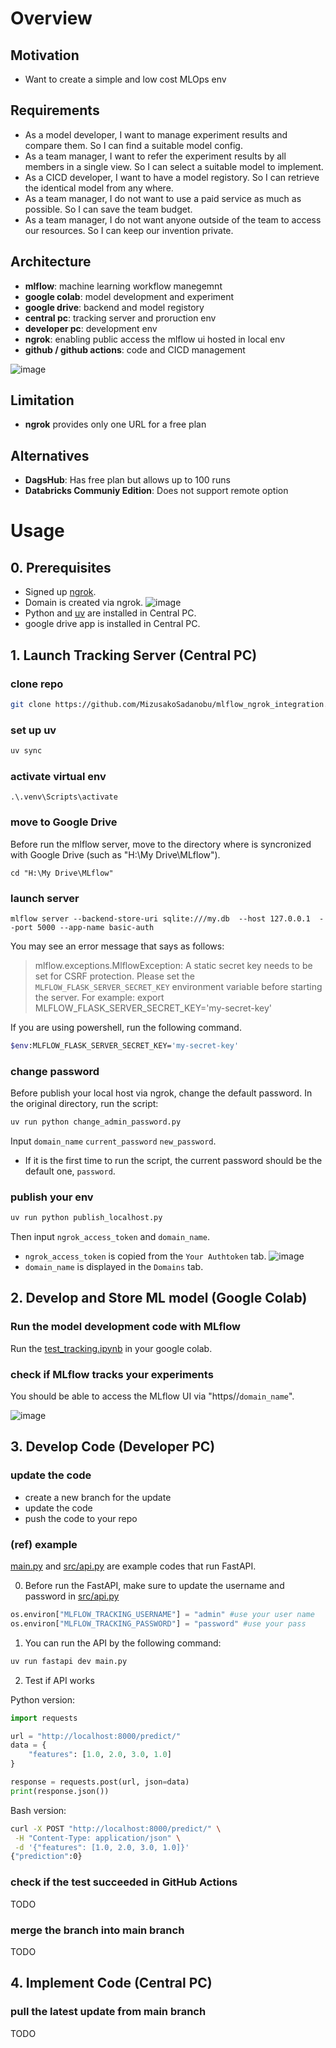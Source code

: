 # Overview
## Motivation
- Want to create a simple and low cost MLOps env

## Requirements
- As a model developer, I want to manage experiment results and compare them. So I can find a suitable model config.
- As a team manager, I want to refer the experiment results by all members in a single view. So I can select a suitable model to implement.
- As a CICD developer, I want to have a model registory. So I can retrieve the identical model from any where.
- As a team manager, I do not want to use a paid service as much as possible. So I can save the team budget.
- As a team manager, I do not want anyone outside of the team to access our resources. So I can keep our invention private.

## Architecture
- **mlflow**: machine learning workflow manegemnt
- **google colab**: model development and experiment
- **google drive**: backend and model registory
- **central pc**: tracking server and proruction env
- **developer pc**: development env
- **ngrok**: enabling public access the mlflow ui hosted in local env
- **github / github actions**: code and CICD management

![image](doc/image/architecture.jpg)


## Limitation
- **ngrok** provides only one URL for a free plan

## Alternatives
- **DagsHub**: Has free plan but allows up to 100 runs
- **Databricks Communiy Edition**: Does not support remote option

# Usage
## 0. Prerequisites
- Signed up [ngrok](https://ngrok.com/).
- Domain is created via ngrok.
![image](doc/image/create_domain.jpg)
- Python and [uv](https://docs.astral.sh/uv/) are installed in Central PC.
- google drive app is installed in Central PC.

## 1. Launch Tracking Server (Central PC)
### clone repo
```bash
git clone https://github.com/MizusakoSadanobu/mlflow_ngrok_integration.git
```

### set up uv
```bash
uv sync
```

### activate virtual env
```
.\.venv\Scripts\activate
```

### move to Google Drive
Before run the mlflow server, move to the directory where is syncronized with Google Drive (such as "H:\My Drive\MLflow").
```
cd "H:\My Drive\MLflow"
```

### launch server
```
mlflow server --backend-store-uri sqlite:///my.db  --host 127.0.0.1  --port 5000 --app-name basic-auth
```

You may see an error message that says as follows:
> mlflow.exceptions.MlflowException: A static secret key needs to be set for CSRF protection. Please set the `MLFLOW_FLASK_SERVER_SECRET_KEY` environment variable before starting the server. For example: export MLFLOW_FLASK_SERVER_SECRET_KEY='my-secret-key'

If you are using powershell, run the following command.
```bash
$env:MLFLOW_FLASK_SERVER_SECRET_KEY='my-secret-key'
```

### change password
Before publish your local host via ngrok, change the default password. In the original directory, run the script:
```bash
uv run python change_admin_password.py
```
Input `domain_name` `current_password` `new_password`.
- If it is the first time to run the script, the current password should be the default one, `password`.

### publish your env
```bash
uv run python publish_localhost.py
```
Then input `ngrok_access_token` and `domain_name`.
- `ngrok_access_token` is copied from the `Your Authtoken` tab.
![image](doc/image/access_token.jpg)
- `domain_name` is displayed in the `Domains` tab.

## 2. Develop and Store ML model (Google Colab)
### Run the model development code with MLflow
Run the [test_tracking.ipynb](./test_tracking.ipynb) in your google colab.

### check if MLflow tracks your experiments
You should be able to access the MLflow UI via "https//`domain_name`".

![image](doc/image/mlflow_ui.jpg)

## 3. Develop Code (Developer PC)
### update the code
- create a new branch for the update
- update the code
- push the code to your repo

### (ref) example
[main.py](./main.py) and [src/api.py](src/api.py) are example codes that run FastAPI.

0. Before run the FastAPI, make sure to update the username and password in [src/api.py](src/api.py)
```python
os.environ["MLFLOW_TRACKING_USERNAME"] = "admin" #use your user name
os.environ["MLFLOW_TRACKING_PASSWORD"] = "password" #use your pass
```

1. You can run the API by the following command:
```bash
uv run fastapi dev main.py
```
2. Test if API works

Python version:
```python
import requests

url = "http://localhost:8000/predict/"
data = {
    "features": [1.0, 2.0, 3.0, 1.0]
}

response = requests.post(url, json=data)
print(response.json())
```

Bash version:
```bash
curl -X POST "http://localhost:8000/predict/" \
 -H "Content-Type: application/json" \
 -d '{"features": [1.0, 2.0, 3.0, 1.0]}'
{"prediction":0}
```

### check if the test succeeded in GitHub Actions
TODO

### merge the branch into main branch
TODO

## 4. Implement Code (Central PC)
### pull the latest update from main branch
TODO